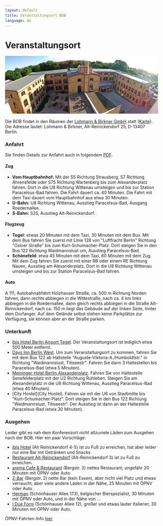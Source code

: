 ```yaml
---
layout: default
title: Veranstaltungsort BOB
language: de
---
```


# Veranstaltungsort

<p align="center">
<img src="/images/lub.jpg"/>
</p>

Die BOB findet in den Räumen der
[Lohmann & Birkner GmbH](http://www.lohmann-birkner.de/) statt
([Karte](http://goo.gl/SuAcYU)). Die Adresse lautet:
Lohmann & Birkner,
Alt-Reinickendorf 25,
D-13407 Berlin.

### Anfahrt

Sie finden Details zur Anfahrt auch in folgendem
[PDF](http://www.lohmann-birkner.de/de-wAssets/docs/LuB_Anfahrt.pdf).

#### Zug

* **Vom Hauptbahnhof:**
Mit der S5 Richtung Strausberg, S7 Richtung Ahrensfelde oder S75 Richtung
Wartenberg bis zum Alexanderplatz fahren. Dort in die U8 Richtung Wittenau
umsteigen und bis zur Station Paracelsus-Bad fahren. Die Fahrt dauert
ca. 40 Minuten. Die Fahrt mit dem Taxi dauert vom Hauptbahnhof aus etwa 30 Minuten.
* **U-Bahn:**
U8 Richtung Wittenau, Ausstieg Paracelsus-Bad, Ausgang Roedernallee.
* **S-Bahn:**
S25, Ausstieg Alt-Reinickendorf.

#### Flugzeug

* **Tegel:** etwas 20 Minuten mit dem Taxi, 30 Minuten mit dem Bus. Mit
dem Bus fahren Sie zuerst mit Linie 128 von "Luftfracht Berlin"
Richtung "Osloer Straße" bis zum Kurt-Schumacher-Platz. Dort steigen
Sie in den Bus 122 Richtung Waidmannslust um, Ausstieg Paracelsus-Bad.
* **Schönefeld:** etwa 45 Minuten mit dem Taxi, 60 Minuten mit dem Zug.
Mit dem Zug fahren Sie zuerst mit einer RB oder einem RE Richtung Nauen,
Ausstieg am Alexanderplatz. Dort in die U8 Richtung Wittenau
umsteigen und bis zur Station Paracelsus-Bad fahren.

#### Auto

A 111, Autobahnabfahrt Holzhauser Straße, ca. 500 m Richtung Norden
fahren, dann rechts abbiegen in die Wittestraße, nach ca. 4 km links
abbiegen in die Roedernallee, dann gleich rechts abbiegen in die Straße
Alt-Reinickendorf, nach ca. 150 m liegt das Gebäude auf der linken Seite,
hinter dem Dorfanger. Auf dem Gelände selbst stehen keine Parkplätze zur
Verfügung, sie können aber an der Straße parken.

### Unterkunft

* [ibis Hotel Berlin Airport Tegel](http://www.hotel-berlin-city.de/). Der
  Veranstaltungsort ist lediglich etwa 500 Meter entfernt.
* [Days Inn Berlin West](http://www.daysinn.com/hotels/germany/berlin/days-inn-berlin-west/hotel-overview?cid=local).
  Um zum Veranstaltungsort zu kommen, fahren Sie mit dem Bus 122 ab
  Haltstelle "Auguste-Viktoria-A./Humboldtstr." in Richtung
  "Waidmannslust, Titiseestr". Fahren Sie dann 3 Haltestellen bis
  Paracelsus-Bad (etwa 5 Minuten).
* [Meininger Hotel Berlin Alexanderplatz](http://www.meininger-hotels.com/de/hotels/berlin/alexanderplatz/).
  Fahren Sie von Haltestelle Senefelderplatz mit der U2 Richtung
  Ruhleben. Steigen Sie am Alexanderplatz in die U8 Richtung Wittenau,
  Ausstieg Paracelsus-Bad (etwa 40 Minuten).
* [City Hostel](City Hostel). Fahren sie mit der U6 von Stadtmitte bis
  "Kurt-Schumacher-Platz". Dort steigen Sie in den Bus 122 Richtung
  "Waidmannslust, Titiseestr". Der Ausstieg ist dann an der Haltestelle
  Paracelsus-Bad (etwa 30 Minuten).

### Ausgehen

Leider gibt es nah dem Konferenzort nicht allzuviele Läden zum
Ausgehen nach der BOB.  Hier ein paar Vorschläge:

* [ibis Hotel](http://www.hotel-berlin-city.de/gastronomie) (Alt
  Reinickendorf 4-5) ist zu Fuß zu erreichen, hat aber leider nur eine
  Bar mit Getränken und Snacks
* [Restaurant Alt-Reinickendorf](http://www.restaurant-altreinickendorf.de/)
  (Alt-Reinickendorf 3) ist zu Fuß zu erreichen.
* [arema Cafe & Restaurant](http://arema-restaurant.de/) (Bergstr. 2)
  nettes Restaurant, ungefähr 20 Minuten mit ÖPNV oder Auto
* [Z-Bar](http://z-bar.de/) (Bergstr. 2) nette Bar (kein Essen), aber nicht viel
  Platz und etwas verraucht, aber viele andere Läden in der Nähe, 25
  Minuten mit ÖPNV oder Auto
* [Herman](https://www.facebook.com/bravebelgians.HERMAN/)
  (Schönhauser Allee 173), belgischer Bierspezialist, 30 Minuten
  mit ÖPNV oder Auto, und in der Nähe von ...
* [I Due Forni](https://www.facebook.com/pages/I-Due-Forni/154460154586282)
  (Schönhauser Allee 12), großer und etwas lauter Italiener, 30
  Minuten mit ÖPNV oder Auto.

ÖPNV-Fahrten-Info [hier](https://www.bvg.de/de/Fahrinfo)
